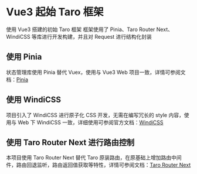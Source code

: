 # Vue3 起始 Taro 框架

使用 Vue3 搭建的初始 Taro 框架
框架使用了 Pinia、Taro Router Next、WindiCSS 等库进行开发构建，并且对 Request 进行结构化封装

## 使用 Pinia

状态管理库使用 Pinia 替代 Vuex，使用与 Vue3 Web 项目一致，详情可参阅文档：[Pinia](https://pinia.vuejs.org/zh/introduction.html)

## 使用 WindiCSS

项目引入了 WindiCSS 进行原子化 CSS 开发，无需在编写冗长的 style 内容，使用与 Web 下 WindiCSS 一致，详细使用可参阅官方文档：[WindiCSS](https://windicss.org/)

## 使用 Taro Router Next 进行路由控制

本项目使用 Taro Router Next 替代 Taro 原装路由，在原基础上增加路由中间件，路由回退监听，路由返回值获取等特性，详情可参阅文档：[Taro Router Next](http://lblblib.gitee.io/tarojs-router-next/)
